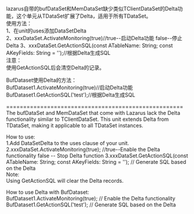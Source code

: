 lazarus自带的bufDataSet和MemDataSet缺少类似TClientDataSet的Delta功能，这个单元从TDataSet扩展了Delta，适用于所有TDataSet。  
使用方法：  
1、在unit的uses添加DataSetDelta  
2、xxxDataSet.ActivateMonitoring(true)//true--启动Delta功能  false--停止Delta
3、xxxDataSet.GetActionSQL(const ATableName: String; const AKeyFields: String = '');//根据Delta生成SQL  
注意：  
使用GetActionSQL后会清空Delta的记录。  
  
BufDataset使用Delta的方法：  
BufDataset1.ActivateMonitoring(true)//启动Delta功能  
BufDataset1.GetActionSQL('test');//根据Delta生成SQL  

====================================================  
The bufDataSet and MemDataSet that come with Lazarus lack the Delta functionality similar to TClientDataSet. This unit extends Delta from TDataSet, making it applicable to all TDataSet instances.  
  
How to use:  
1.Add DataSetDelta to the uses clause of your unit.  
2.xxxDataSet.ActivateMonitoring(true); //true--Enable the Delta functionality  false -- Stop Delta function
3.xxxDataSet.GetActionSQL(const ATableName: String; const AKeyFields: String = ''); // Generate SQL based on the Delta  
Note:  
Using GetActionSQL will clear the Delta records.  
  
How to use Delta with BufDataset:  
BufDataset1.ActivateMonitoring(true); // Enable the Delta functionality  
BufDataset1.GetActionSQL('test'); // Generate SQL based on the Delta  
